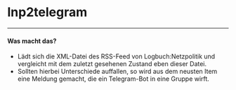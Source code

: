 # lnp2telegram

----------
#### Was macht das?
- Lädt sich die XML-Datei des RSS-Feed von Logbuch:Netzpolitik und vergleicht mit dem zuletzt gesehenen Zustand eben dieser Datei.
- Sollten hierbei Unterschiede auffallen, so wird aus dem neusten Item eine Meldung gemacht, die ein Telegram-Bot in eine Gruppe wirft.
